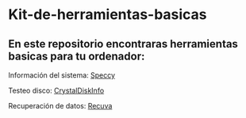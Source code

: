 # Kit-de-herramientas-basicas
## En este repositorio encontraras herramientas basicas para tu ordenador:

Información del sistema: [Speccy](https://github.com/darkrayo97/Kitdeherramientasbasicas/blob/7275237cadf2177fa1ec51bb6dc954966cb4f64b/speccy.md)


Testeo disco: [CrystalDiskInfo](https://github.com/darkrayo97/Kitdeherramientasbasicas/blob/027fbe9f445f01e2b441c01c754d655c98b445d7/CrystalDiskInfo.md)


Recuperación de datos: [Recuva](https://github.com/darkrayo97/Kitdeherramientasbasicas/blob/97bb680dadcd44214f78692156f8bdce2a52523e/Recuva.md)
